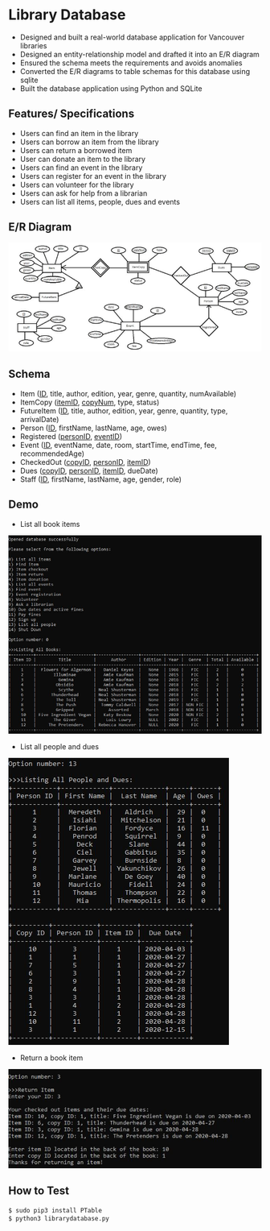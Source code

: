 # Library Database

- Designed and built a real-world database application for Vancouver libraries
- Designed an entity-relationship model and drafted it into an E/R diagram 
- Ensured the schema meets the requirements and avoids anomalies
- Converted the E/R diagrams to table schemas for this database using sqlite
- Built the database application using Python and SQLite

## Features/ Specifications
- Users can find an item in the library
- Users can borrow an item from the library
- Users can return a borrowed item
- User can donate an item to the library
- Users can find an event in the library
- Users can register for an event in the library
- Users can volunteer for the library
- Users can ask for help from a librarian
- Users can list all items, people, dues and events

## E/R Diagram
![](img/erdiagram.JPG)

## Schema
- Item (<ins>ID</ins>, title, author, edition, year, genre, quantity, numAvailable)
- ItemCopy (<ins>itemID</ins>, <ins>copyNum</ins>, type, status)
- FutureItem (<ins>ID</ins>, title, author, edition, year, genre, quantity, type, arrivalDate)
- Person (<ins>ID</ins>, firstName, lastName, age, owes)
- Registered (<ins>personID</ins>, <ins>eventID</ins>)
- Event (<ins>ID</ins>, eventName, date, room, startTime, endTime, fee, recommendedAge)
- CheckedOut (<ins>copyID</ins>, <ins>personID</ins>, <ins>itemID</ins>)
- Dues (<ins>copyID</ins>, <ins>personID</ins>, <ins>itemID</ins>, dueDate)
- Staff (<ins>ID</ins>, firstName, lastName, age, gender, role)

## Demo
- List all book items

![](img/listitems.JPG)


- List all people and dues

![](img/listpersons.JPG)


- Return a book item

![](img/returnbook.JPG)


## How to Test

```
$ sudo pip3 install PTable
$ python3 librarydatabase.py
```




